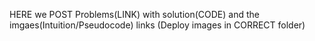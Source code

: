 HERE we POST Problems(LINK) with solution(CODE) and the imgaes(Intuition/Pseudocode) links (Deploy images in CORRECT folder) 
